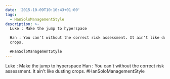```yaml
---
date: '2015-10-09T10:10:43+01:00'
tags:
  - HanSoloManagementStyle
description: >-
  Luke : Make the jump to hyperspace

  Han : You can't without the correct risk assessment. It ain't like dusting
  crops.

  #HanSoloManagementStyle
---
```

Luke : Make the jump to hyperspace
Han : You can't without the correct risk assessment. It ain't like dusting crops.
#HanSoloManagementStyle
